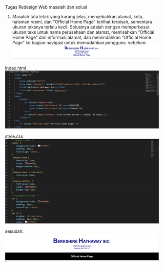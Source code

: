 Tugas Redesign Web 
masalah dan solusi
1.	Masalah tata letak yang kurang jelas, menyebabkan alamat, kota, halaman resmi, dan "Official Home Page" terlihat terpisah, sementara ukuran teksnya terlalu kecil. Solusinya adalah dengan memperbesar ukuran teks untuk nama perusahaan dan alamat, memisahkan "Official Home Page" dari informasi alamat, dan memindahkan "Official Home Page" ke bagian navigasi untuk memudahkan pengguna.
sebelum:
![Alt Text](https://raw.githubusercontent.com/amngllo/redesign/main/BERKSHIRE%20HATHAWAY%20INC/gambar/1.png)

Index.html
![Alt Text](https://github.com/amngllo/redesign/blob/main/BERKSHIRE%20HATHAWAY%20INC/gambar/2.png)

style.css
![Alt Text](https://github.com/amngllo/redesign/blob/main/BERKSHIRE%20HATHAWAY%20INC/gambar/3.png)

sesudah:
![Alt Text](https://github.com/amngllo/redesign/blob/main/BERKSHIRE%20HATHAWAY%20INC/gambar/4.png)
